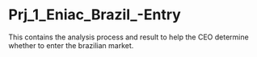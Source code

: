 # Prj_1_Eniac_Brazil_-Entry
This contains the analysis process and result to help the CEO determine whether to enter the brazilian market.
